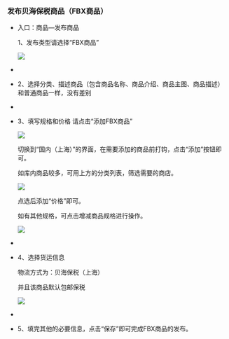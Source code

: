### 发布贝海保税商品（FBX商品）

* 入口：商品—发布商品

  1、发布类型请选择“FBX商品”

  ![](http://sellerhub.ymatou.com/helpview/img/fbfbx_1.png)

* 
* 2、选择分类、描述商品（包含商品名称、商品介绍、商品主图、商品描述）和普通商品一样，没有差别

* 
* 3、填写规格和价格 请点击“添加FBX商品”

  ![](http://sellerhub.ymatou.com/helpview/img/fbfbx_2.png)

  切换到“国内（上海）”的界面，在需要添加的商品前打钩，点击“添加”按钮即可。

  如库内商品较多，可用上方的分类列表，筛选需要的商店。

  ![](http://sellerhub.ymatou.com/helpview/img/fbfbx_3.png)

  点选后添加“价格”即可。

  如有其他规格，可点击增减商品规格进行操作。

  ![](http://sellerhub.ymatou.com/helpview/img/fbfbx_4.png)

* 
* 4、选择货运信息

  物流方式为：贝海保税（上海）

  并且该商品默认包邮保税

  ![](http://sellerhub.ymatou.com/helpview/img/fbfbx_5.png)

* 
* 5、填完其他的必要信息，点击“保存”即可完成FBX商品的发布。



